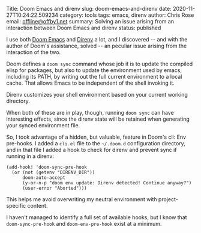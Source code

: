 Title: Doom Emacs and direnv
slug: doom-emacs-and-direnv
date: 2020-11-27T10:24:22.509234
category: tools
tags: emacs, direnv
author: Chris Rose
email: offline@offby1.net
summary: Solving an issue arising from an interaction between Doom Emacs and direnv
status: published

I use both [Doom Emacs](https://github.com/hlissner/doom-emacs) and [Direnv](https://direnv.net) a lot, and I discovered \-- and with the author of Doom's assistance, solved \-- an peculiar issue arising from the interaction of the two.

Doom defines a `doom sync` command whose job it is to update the compiled elisp for packages, but also to update the environment used by emacs, including its PATH, by writing out the full current environment to a local cache. That allows Emacs to be independent of the shell invoking it.

Direnv customizes your shell environment based on your current working directory.

When both of these are in play, though, running `doom sync` can have interesting effects, since the direnv state will be retained when generating your synced environment file.

So, I took advantage of a hidden, but valuable, feature in Doom's cli: Env pre-hooks. I added a `cli.el` file to the `~/.doom.d` configuration directory, and in that file I added a hook to check for direnv and prevent sync if running in a direnv:

``` elisp
(add-hook! 'doom-sync-pre-hook
  (or (not (getenv "DIRENV_DIR"))
      doom-auto-accept
      (y-or-n-p "doom env update: Direnv detected! Continue anyway?")
      (user-error "Aborted")))
```

This helps me avoid overwriting my neutral environment with project-specific content.

I haven't managed to identify a full set of available hooks, but I know that `doom-sync-pre-hook` and `doom-env-pre-hook` exist at a minimum.
